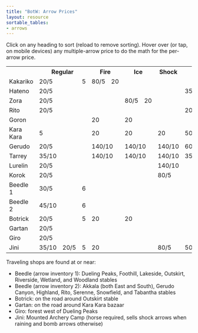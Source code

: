 ```yaml
---
title: "BotW: Arrow Prices"
layout: resource
sortable_tables:
- arrows
---
```


<p>Click on any heading to sort (reload to remove sorting). Hover over
(or tap, on mobile devices) any multiple-arrow price to do the math for
the per-arrow price.

<table id="arrows">
  <tr data-sort-method="none">
    <th class="corner"></th>
    <th colspan="3" class="heading">Regular</th>
    <th colspan="2" class="heading">Fire</th>
    <th colspan="2" class="heading">Ice</th>
    <th class="heading">Shock</th>
    <th colspan="2" class="heading">Bomb</th>
  </tr>
  <tr>
    <td class="shop">Kakariko</td>
    <td colspan="2">20/5</td>
    <td>5</td>
    <td>80/5</td>
    <td class="bad-price">20</td>
    <td colspan="2"></td>
    <td></td>
    <td colspan="2"></td>
  </tr>
  <tr>
    <td class="shop">Hateno</td>
    <td colspan="3">20/5</td>
    <td colspan="2"></td>
    <td colspan="2"></td>
    <td></td>
    <td>350/10</td>
    <td class="bad-price">50</td>
  </tr>
  <tr>
    <td class="shop">Zora</td>
    <td colspan="3">20/5</td>
    <td colspan="2"></td>
    <td>80/5</td>
    <td class="bad-price">20</td>
    <td></td>
    <td colspan="2"></td>
  </tr>
  <tr>
    <td class="shop">Rito</td>
    <td colspan="3">20/5</td>
    <td colspan="2"></td>
    <td colspan="2"></td>
    <td></td>
    <td colspan="2" class="bad-price">200/5</td>
  </tr>
  <tr>
    <td class="shop">Goron</td>
    <td colspan="3"></td>
    <td colspan="2" class="bad-price">20</td>
    <td colspan="2" class="bad-price">20</td>
    <td></td>
    <td colspan="2"></td>
  </tr>
  <tr>
    <td class="shop">Kara Kara</td>
    <td colspan="3">5</td>
    <td colspan="2" class="bad-price">20</td>
    <td colspan="2" class="bad-price">20</td>
    <td class="bad-price">20</td>
    <td colspan="2" class="bad-price">50</td>
  </tr>
  <tr>
    <td class="shop">Gerudo</td>
    <td colspan="3">20/5</td>
    <td colspan="2" class="good-price">140/10</td>
    <td colspan="2" class="good-price">140/10</td>
    <td class="good-price">140/10</td>
    <td colspan="2" class="good-price">600/20</td>
  </tr>
  <tr>
    <td class="shop">Tarrey</td>
    <td colspan="3" class="good-price">35/10</td>
    <td colspan="2" class="good-price">140/10</td>
    <td colspan="2" class="good-price">140/10</td>
    <td class="good-price">140/10</td>
    <td colspan="2">350/10</td>
  </tr>
  <tr>
    <td class="shop">Lurelin</td>
    <td colspan="3">20/5</td>
    <td colspan="2"></td>
    <td colspan="2"></td>
    <td class="good-price">140/10</td>
    <td colspan="2"></td>
  </tr>
  <tr>
    <td class="shop">Korok</td>
    <td colspan="3">20/5</td>
    <td colspan="2"></td>
    <td colspan="2"></td>
    <td>80/5</td>
    <td colspan="2"></td>
  </tr>
  <tr>
    <td class="shop">Beedle 1</td>
    <td colspan="2" class="bad-price">30/5</td>
    <td class="bad-price">6</td>
    <td colspan="2"></td>
    <td colspan="2"></td>
    <td></td>
    <td colspan="2"></td>
  </tr>
  <tr>
    <td class="shop">Beedle 2</td>
    <td colspan="2" class="bad-price">45/10</td>
    <td class="bad-price">6</td>
    <td colspan="2"></td>
    <td colspan="2"></td>
    <td></td>
    <td colspan="2"></td>
  </tr>
  <tr>
    <td class="shop">Botrick</td>
    <td colspan="2">20/5</td>
    <td>5</td>
    <td colspan="2" class="bad-price">20</td>
    <td colspan="2" class="bad-price">20</td>
    <td></td>
    <td colspan="2"></td>
  </tr>
  <tr>
    <td class="shop">Gartan</td>
    <td colspan="3">20/5</td>
    <td colspan="2"></td>
    <td colspan="2"></td>
    <td></td>
    <td colspan="2"></td>
  </tr>
  <tr>
    <td class="shop">Giro</td>
    <td colspan="3">20/5</td>
    <td colspan="2"></td>
    <td colspan="2"></td>
    <td></td>
    <td colspan="2"></td>
  </tr>
  <tr>
    <td class="shop">Jini</td>
    <td class="good-price">35/10</td>
    <td>20/5</td>
    <td>5</td>
    <td colspan="2" class="bad-price">20</td>
    <td colspan="2"></td>
    <td>80/5</td>
    <td colspan="2" class="bad-price">50</td>
  </tr>
</table>

<p>Traveling shops are found at or near:

<ul>
  <li>Beedle (arrow inventory 1): Dueling Peaks, Foothill,
  Lakeside, Outskirt, Riverside, Wetland, and Woodland stables</li>
  <li>Beedle (arrow inventory 2): Akkala (both East and South),
  Gerudo Canyon, Highland, Rito, Serenne, Snowfield, and Tabantha
  stables</li>
  <li>Botrick: on the road around Outskirt stable</li>
  <li>Gartan: on the road around Kara Kara bazaar</li>
  <li>Giro: forest west of Dueling Peaks</li>
  <li>Jini: Mounted Archery Camp (horse required, sells shock
  arrows when raining and bomb arrows otherwise)</li>
</ul>

<script>
  document.querySelectorAll('#arrows td').forEach(function(td) {
    var m = td.innerText.match(/^(\d+)\/(\d+)$/)
    if (m) {
      perArrowPrice = parseInt(m[1], 10) / parseInt(m[2], 10);
      td.setAttribute('title', perArrowPrice + ' each');
      td.setAttribute('data-sort', perArrowPrice);
      td.innerHTML = m[1] + '<wbr>/<wbr>' + m[2];
      td.addEventListener('touchstart', function() {
        td.classList.toggle('touched');
      });
    }
  });
</script>
